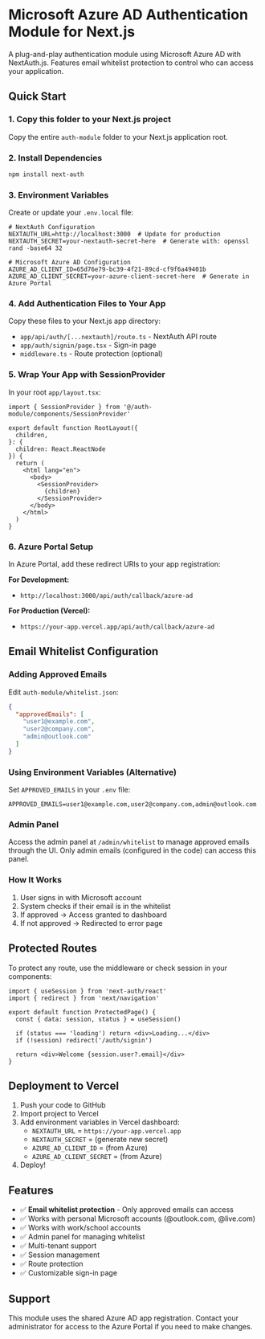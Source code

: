 # Microsoft Azure AD Authentication Module for Next.js

A plug-and-play authentication module using Microsoft Azure AD with NextAuth.js. Features email whitelist protection to control who can access your application.

## Quick Start

### 1. Copy this folder to your Next.js project

Copy the entire `auth-module` folder to your Next.js application root.

### 2. Install Dependencies

```bash
npm install next-auth
```

### 3. Environment Variables

Create or update your `.env.local` file:

```env
# NextAuth Configuration
NEXTAUTH_URL=http://localhost:3000  # Update for production
NEXTAUTH_SECRET=your-nextauth-secret-here  # Generate with: openssl rand -base64 32

# Microsoft Azure AD Configuration
AZURE_AD_CLIENT_ID=65d76e79-bc39-4f21-89cd-cf9f6a49401b
AZURE_AD_CLIENT_SECRET=your-azure-client-secret-here  # Generate in Azure Portal
```

### 4. Add Authentication Files to Your App

Copy these files to your Next.js app directory:

- `app/api/auth/[...nextauth]/route.ts` - NextAuth API route
- `app/auth/signin/page.tsx` - Sign-in page
- `middleware.ts` - Route protection (optional)

### 5. Wrap Your App with SessionProvider

In your root `app/layout.tsx`:

```tsx
import { SessionProvider } from '@/auth-module/components/SessionProvider'

export default function RootLayout({
  children,
}: {
  children: React.ReactNode
}) {
  return (
    <html lang="en">
      <body>
        <SessionProvider>
          {children}
        </SessionProvider>
      </body>
    </html>
  )
}
```

### 6. Azure Portal Setup

In Azure Portal, add these redirect URIs to your app registration:

**For Development:**
- `http://localhost:3000/api/auth/callback/azure-ad`

**For Production (Vercel):**
- `https://your-app.vercel.app/api/auth/callback/azure-ad`

## Email Whitelist Configuration

### Adding Approved Emails

Edit `auth-module/whitelist.json`:

```json
{
  "approvedEmails": [
    "user1@example.com",
    "user2@company.com",
    "admin@outlook.com"
  ]
}
```

### Using Environment Variables (Alternative)

Set `APPROVED_EMAILS` in your `.env` file:

```env
APPROVED_EMAILS=user1@example.com,user2@company.com,admin@outlook.com
```

### Admin Panel

Access the admin panel at `/admin/whitelist` to manage approved emails through the UI.
Only admin emails (configured in the code) can access this panel.

### How It Works

1. User signs in with Microsoft account
2. System checks if their email is in the whitelist
3. If approved → Access granted to dashboard
4. If not approved → Redirected to error page

## Protected Routes

To protect any route, use the middleware or check session in your components:

```tsx
import { useSession } from 'next-auth/react'
import { redirect } from 'next/navigation'

export default function ProtectedPage() {
  const { data: session, status } = useSession()

  if (status === 'loading') return <div>Loading...</div>
  if (!session) redirect('/auth/signin')

  return <div>Welcome {session.user?.email}</div>
}
```

## Deployment to Vercel

1. Push your code to GitHub
2. Import project to Vercel
3. Add environment variables in Vercel dashboard:
   - `NEXTAUTH_URL` = `https://your-app.vercel.app`
   - `NEXTAUTH_SECRET` = (generate new secret)
   - `AZURE_AD_CLIENT_ID` = (from Azure)
   - `AZURE_AD_CLIENT_SECRET` = (from Azure)
4. Deploy!

## Features

- ✅ **Email whitelist protection** - Only approved emails can access
- ✅ Works with personal Microsoft accounts (@outlook.com, @live.com)
- ✅ Works with work/school accounts
- ✅ Admin panel for managing whitelist
- ✅ Multi-tenant support
- ✅ Session management
- ✅ Route protection
- ✅ Customizable sign-in page

## Support

This module uses the shared Azure AD app registration. Contact your administrator for access to the Azure Portal if you need to make changes.